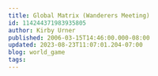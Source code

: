 ```yaml
---
title: Global Matrix (Wanderers Meeting)
id: 114244371983935805
author: Kirby Urner
published: 2006-03-15T14:46:00.000-08:00
updated: 2023-08-23T11:07:01.204-07:00
blog: world_game
tags: 
---
```


